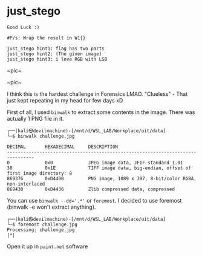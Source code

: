 # **just_stego**

```
Good Luck :)

#P/s: Wrap the result in W1{}

just_stego hint1: flag has two parts
just_stego hint2: (The given image)
just_stego hint3: i love RGB with LSB
```
~pic~

~pic~

I think this is the hardest challenge in Forensics LMAO. "Clueless" - That just kept repeating in my head for few days xD

First of all, I used `binwalk` to extract some contents in the image. There was actually 1 PNG file in it.

```
┌──(kali㉿devilmachine)-[/mnt/d/WSL_LAB/Workplace/uit/data]
└─$ binwalk challenge.jpg

DECIMAL       HEXADECIMAL     DESCRIPTION
--------------------------------------------------------------------------------
0             0x0             JPEG image data, JFIF standard 1.01
30            0x1E            TIFF image data, big-endian, offset of first image directory: 8
869376        0xD4400         PNG image, 1089 x 397, 8-bit/color RGBA, non-interlaced
869430        0xD4436         Zlib compressed data, compressed
```

You can use `binwalk --dd='.*'` or `foremost`. I decided to use foremost (binwalk -e won't extract anything). 

```
┌──(kali㉿devilmachine)-[/mnt/d/WSL_LAB/Workplace/uit/data]
└─$ foremost challenge.jpg
Processing: challenge.jpg
|*|
```

Open it up in `paint.net` software



